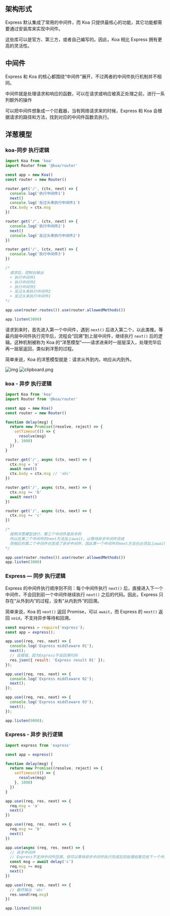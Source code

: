 ## 架构形式

Express 默认集成了常用的中间件，而 Koa 只提供最核心的功能，其它功能都需要通过安装库来实现中间件。

这些库可以是官方、第三方，或者自己编写的。因此，Koa 相比 Express 拥有更高的灵活性。



## 中间件

Express 和 Koa 的核心都围绕“中间件”展开，不过两者的中间件执行机制并不相同。

中间件就是处理请求和响应的函数，可以在请求或响应被真正处理之前，进行一系列额外的操作

可以把中间件想象成一个拦截器，当有网络请求来的时候，Express 和 Koa 会根据请求的路径和方法，找到对应的中间件函数去执行。



## 洋葱模型

### koa-同步 执行逻辑

```js
import Koa from 'koa'
import Router from '@koa/router'

const app = new Koa()
const router = new Router()

router.get('/', (ctx, next) => {
  console.log('执行中间件1')
  next()
  console.log('反过头来执行中间件1')
  ctx.body = ctx.msg
})

router.get('/', (ctx, next) => {
  console.log('执行中间件2')
  next()
  console.log('反过头来执行中间件2')
})

router.get('/', (ctx, next) => {
  console.log('执行中间件3')
})

/*
  请求后，控制台输出
  + 执行中间件1
  + 执行中间件2
  + 执行中间件3
  + 反过头来执行中间件2
  + 反过头来执行中间件1
*/

app.use(router.routes()).use(router.allowedMethods())

app.listen(3000)
```

请求到来时，首先进入第一个中间件，遇到 `next()` 后进入第二个，以此类推。等最内层中间件执行完毕后，流程会“回溯”到上层中间件，继续执行 `next()` 后的逻辑。这种机制被称为 Koa 的“洋葱模型”——请求进来时一层层深入，处理完毕后再一层层返回，类似剥洋葱的过程。

简单来说，Koa 的洋葱模型就是：请求从外到内，响应从内到外。

![img](https://s2.loli.net/2025/06/23/3WRoPgExMadvbeA.png) ![clipboard.png](https://s2.loli.net/2025/06/23/sZfHupzL2wvG8M6.png)



### koa - 异步 执行逻辑

```js
import Koa from 'koa'
import Router from '@koa/router'

const app = new Koa()
const router = new Router()

function delay(msg) {
  return new Promise((resolve, reject) => {
    setTimeout(() => {
      resolve(msg)
    }, 1000)
  })
}

router.get('/', async (ctx, next) => {
  ctx.msg = 'a'
  await next()
  ctx.body = ctx.msg // 'abc'
})

router.get('/', async (ctx, next) => {
  ctx.msg += 'b'
  await next()
})

router.get('/', async (ctx, next) => {
  ctx.msg += 'c'
})

/* 
  按照洋葱模型进行，第三个中间件是异步的
  所以在第二个中间件的next方法加上await，以等待异步中间件完成
  而相应的第二个中间件也变成了异步中间件，因此第一个中间件的next方法也必须加上await
*/

app.use(router.routes()).use(router.allowedMethods())
app.listen(3000)
```



### Express — 同步 执行逻辑

Express 的中间件执行顺序则不同：每个中间件执行 `next()` 后，直接进入下一个中间件，不会回到前一个中间件继续执行 `next()` 之后的代码。因此，Express 只存在“从外到内”的过程，没有“从内到外”的回溯。

简单来说，Koa 的 `next()` 返回 Promise，可以 `await`，而 Express 的 `next()` 返回 `void`，不支持异步等待和回溯。

```js
const express = require('express');
const app = express();

app.use((req, res, next) => {
  console.log('Express middleware 01');
  next();
  // 会报错，因为Express不会回溯代码
  res.json({ result: 'Express result 01' });
});

app.use((req, res, next) => {
  console.log('Express middleware 02');
  next();
});

app.use((req, res, next) => {
  console.log('Express middleware 03');
  next();
});

app.listen(9000);
```



### Express - 异步 执行逻辑

```js
import express from 'express'

const app = express()

function delay(msg) {
  return new Promise((resolve, reject) => {
    setTimeout(() => {
      resolve(msg)
    }, 1000)
  })
}

app.use((req, res, next) => {
  req.msg = 'a'
  next()
})

app.use((req, res, next) => {
  req.msg += 'b'
  next()
})

app.use(async (req, res, next) => {
  // 异步中间件
  // Express不支持中间件回溯，但可以等待异步中间件执行完成后将处理结果交给下一个中间件处理
  const msg = await delay('c')
  req.msg += msg
  next()
})

app.use((req, res, next) => {
  // 最终输出 'abc'
  res.send(req.msg)
})

app.listen(3000)
```


